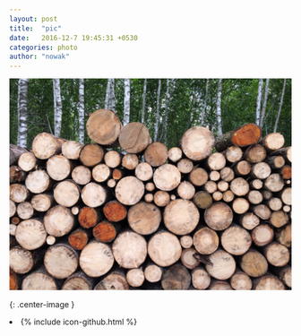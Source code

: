 ```yaml
---
layout: post
title:  "pic"
date:   2016-12-7 19:45:31 +0530
categories: photo
author: "nowak"
---
```





![smile]

[smile]: IMG_2614.jpg
{: .center-image }

<li>
            {% include icon-github.html %}
 </li>